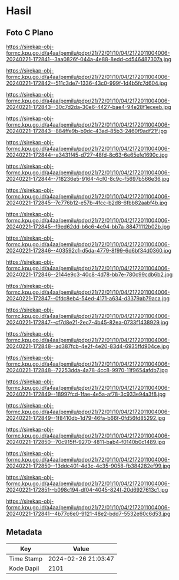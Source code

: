 # Hasil

## Foto C Plano

https://sirekap-obj-formc.kpu.go.id/a4aa/pemilu/pdpr/21/72/01/10/04/2172011004006-20240221-172841--3aa0826f-044a-4e88-8edd-cd546487307a.jpg

https://sirekap-obj-formc.kpu.go.id/a4aa/pemilu/pdpr/21/72/01/10/04/2172011004006-20240221-172842--511c3de7-1336-43c0-999f-1d4b5fc7d604.jpg

https://sirekap-obj-formc.kpu.go.id/a4aa/pemilu/pdpr/21/72/01/10/04/2172011004006-20240221-172843--30c7d2da-30e6-4427-bae4-94e28f1eceeb.jpg

https://sirekap-obj-formc.kpu.go.id/a4aa/pemilu/pdpr/21/72/01/10/04/2172011004006-20240221-172843--884ffe9b-b9dc-43ad-85b3-2460f9adf21f.jpg

https://sirekap-obj-formc.kpu.go.id/a4aa/pemilu/pdpr/21/72/01/10/04/2172011004006-20240221-172844--a3431f45-d727-48fd-8c63-6e65efe1690c.jpg

https://sirekap-obj-formc.kpu.go.id/a4aa/pemilu/pdpr/21/72/01/10/04/2172011004006-20240221-172844--718236e5-9164-4cf0-8c9c-f5697b566e36.jpg

https://sirekap-obj-formc.kpu.go.id/a4aa/pemilu/pdpr/21/72/01/10/04/2172011004006-20240221-172845--7c776b12-e57b-4fcc-b2d8-6fbb82aabf4b.jpg

https://sirekap-obj-formc.kpu.go.id/a4aa/pemilu/pdpr/21/72/01/10/04/2172011004006-20240221-172845--f9ed62dd-b6c6-4e94-bb7a-88471112b02b.jpg

https://sirekap-obj-formc.kpu.go.id/a4aa/pemilu/pdpr/21/72/01/10/04/2172011004006-20240221-172846--403592c1-d5da-4779-8f99-6d6bf34d0360.jpg

https://sirekap-obj-formc.kpu.go.id/a4aa/pemilu/pdpr/21/72/01/10/04/2172011004006-20240221-172846--2144e9c3-40c8-4d78-bb7e-780c99cdb6b2.jpg

https://sirekap-obj-formc.kpu.go.id/a4aa/pemilu/pdpr/21/72/01/10/04/2172011004006-20240221-172847--0fdc8eb4-54ed-4171-a634-d3379ab79aca.jpg

https://sirekap-obj-formc.kpu.go.id/a4aa/pemilu/pdpr/21/72/01/10/04/2172011004006-20240221-172847--cf7d8e21-2ec7-4b45-82ea-0733f1438929.jpg

https://sirekap-obj-formc.kpu.go.id/a4aa/pemilu/pdpr/21/72/01/10/04/2172011004006-20240221-172848--ad387fcb-4e2f-4e20-83d4-6935ffd904ce.jpg

https://sirekap-obj-formc.kpu.go.id/a4aa/pemilu/pdpr/21/72/01/10/04/2172011004006-20240221-172848--72253dda-4a78-4cc8-9970-11f9654afdb7.jpg

https://sirekap-obj-formc.kpu.go.id/a4aa/pemilu/pdpr/21/72/01/10/04/2172011004006-20240221-172849--18997fcd-1fae-4e5a-af78-3c933e94a3f8.jpg

https://sirekap-obj-formc.kpu.go.id/a4aa/pemilu/pdpr/21/72/01/10/04/2172011004006-20240221-172849--1f8410db-1d79-46fa-b66f-0fd56fd85292.jpg

https://sirekap-obj-formc.kpu.go.id/a4aa/pemilu/pdpr/21/72/01/10/04/2172011004006-20240221-172850--70c915ff-9270-4811-bab4-f0140b0c1489.jpg

https://sirekap-obj-formc.kpu.go.id/a4aa/pemilu/pdpr/21/72/01/10/04/2172011004006-20240221-172850--13ddc401-4d3c-4c35-9058-fb384282ef99.jpg

https://sirekap-obj-formc.kpu.go.id/a4aa/pemilu/pdpr/21/72/01/10/04/2172011004006-20240221-172851--b098c194-df04-4045-824f-20d6927613c1.jpg

https://sirekap-obj-formc.kpu.go.id/a4aa/pemilu/pdpr/21/72/01/10/04/2172011004006-20240221-172841--4b77c6e0-9121-48e2-bdd7-5532e60c6d53.jpg


## Metadata

| Key        | Value               |
| ---------- | ------------------- |
| Time Stamp | 2024-02-26 21:03:47 |
| Kode Dapil | 2101                |



